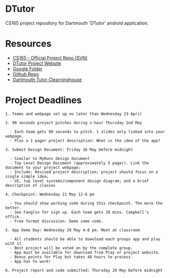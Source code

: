 DTutor
===========

CS165 project repository for Dartmouth 'DTutor' android application.

Resources
===========

* [CS165 - Official Project Repo (SVN)][1]
* [DTutor Project Website][2]
* [Google Folder][3]
* [Github Repo][4]
* [Dartmouth Tutor Clearninghouse][5]

[1]: https://svn.cs.dartmouth.edu/classes/cs65-S14/gradroids/ "CS165"
[2]: https://sites.google.com/site/gradroids/
[3]: https://drive.google.com/folderview?id=0BzaJMjbII1pmSFhqLW5kRmc2djg&usp=sharing
[4]: https://github.com/traviswp/DTutor
[5]: http://www.dartmouth.edu/~acskills/tutors/index.html

Project Deadlines
===========

    1. Teams and webpage set up no later than Wednesday 23 April

    2. 90 seconds project pitches during x-hour Thursday 2nd May

      - Each team gets 90 seconds to pitch. 1 slides only linked into your webpage.
      - Plus a 1 pager project description: What is the idea of the app?

    3. Submit Design Document: Friday 16 May before midnight

      - Similar to MyRuns design document
      - Top Level Design Document (approximately 5 pager). Link the document to your project webpage;
      - Include: Revised project description; project should focus on a single simple idea;
      - UI, top level systems/component design diagram; and a brief description of classes

    4. Checkpoint: Wednesday 21 May 12-6 pm

      - You should show working code during this checkpoint. The more the better.
      - See Fanglin for sign up. Each team gets 20 mins. Campbell's office.
      - Free format discussion. Demo some code.

    5. App Demo Day: Wednesday 28 May 4-8 pm. Meet at classroom

      - All students should be able to download each groups app and play with it.
      - Best project will be voted on by the complete group.
      - App must be available for download from Play or project website.
      - Bonus points for Play but takes 48 hours to process.
      - App has to work!

    6. Project report and code submitted: Thursday 29 May before midnight
    
